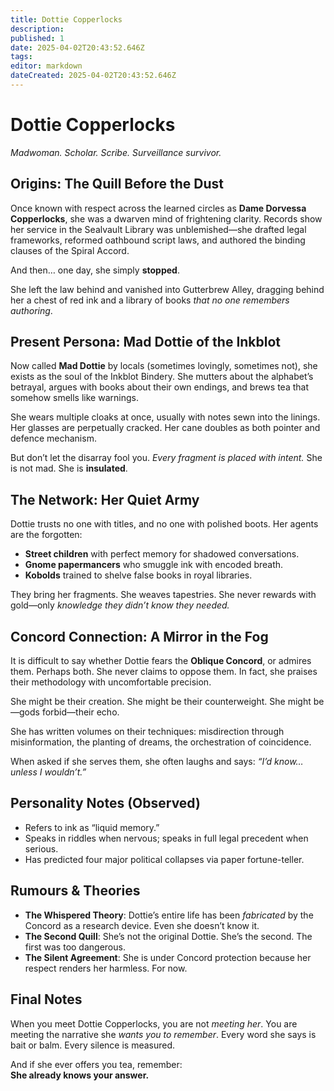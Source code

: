 ```yaml
---
title: Dottie Copperlocks
description: 
published: 1
date: 2025-04-02T20:43:52.646Z
tags: 
editor: markdown
dateCreated: 2025-04-02T20:43:52.646Z
---
```


# Dottie Copperlocks  
*Madwoman. Scholar. Scribe. Surveillance survivor.*

## Origins: The Quill Before the Dust

Once known with respect across the learned circles as **Dame Dorvessa Copperlocks**, she was a dwarven mind of frightening clarity. Records show her service in the Sealvault Library was unblemished—she drafted legal frameworks, reformed oathbound script laws, and authored the binding clauses of the Spiral Accord.

And then… one day, she simply **stopped**.

She left the law behind and vanished into Gutterbrew Alley, dragging behind her a chest of red ink and a library of books *that no one remembers authoring*.

## Present Persona: Mad Dottie of the Inkblot

Now called **Mad Dottie** by locals (sometimes lovingly, sometimes not), she exists as the soul of the Inkblot Bindery. She mutters about the alphabet’s betrayal, argues with books about their own endings, and brews tea that somehow smells like warnings.

She wears multiple cloaks at once, usually with notes sewn into the linings. Her glasses are perpetually cracked. Her cane doubles as both pointer and defence mechanism.

But don’t let the disarray fool you. *Every fragment is placed with intent.* She is not mad. She is **insulated**.

## The Network: Her Quiet Army

Dottie trusts no one with titles, and no one with polished boots. Her agents are the forgotten:

- **Street children** with perfect memory for shadowed conversations.
- **Gnome papermancers** who smuggle ink with encoded breath.
- **Kobolds** trained to shelve false books in royal libraries.

They bring her fragments. She weaves tapestries. She never rewards with gold—only *knowledge they didn’t know they needed.*

## Concord Connection: A Mirror in the Fog

It is difficult to say whether Dottie fears the **Oblique Concord**, or admires them. Perhaps both. She never claims to oppose them. In fact, she praises their methodology with uncomfortable precision.

She might be their creation. She might be their counterweight. She might be—gods forbid—their echo.

She has written volumes on their techniques: misdirection through misinformation, the planting of dreams, the orchestration of coincidence.

When asked if she serves them, she often laughs and says: *“I’d know… unless I wouldn’t.”*

## Personality Notes (Observed)

- Refers to ink as “liquid memory.”
- Speaks in riddles when nervous; speaks in full legal precedent when serious.
- Has predicted four major political collapses via paper fortune-teller.

## Rumours & Theories

- **The Whispered Theory**: Dottie’s entire life has been *fabricated* by the Concord as a research device. Even she doesn’t know it.
- **The Second Quill**: She’s not the original Dottie. She’s the second. The first was too dangerous.
- **The Silent Agreement**: She is under Concord protection because her respect renders her harmless. For now.

## Final Notes

When you meet Dottie Copperlocks, you are not *meeting her*. You are meeting the narrative she *wants you to remember*. Every word she says is bait or balm. Every silence is measured.

And if she ever offers you tea, remember:  
**She already knows your answer.**
